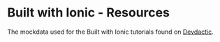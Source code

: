 # Built with Ionic - Resources

The mockdata used for the Built with Ionic tutorials found on [Devdactic](https://devdactic.com).
